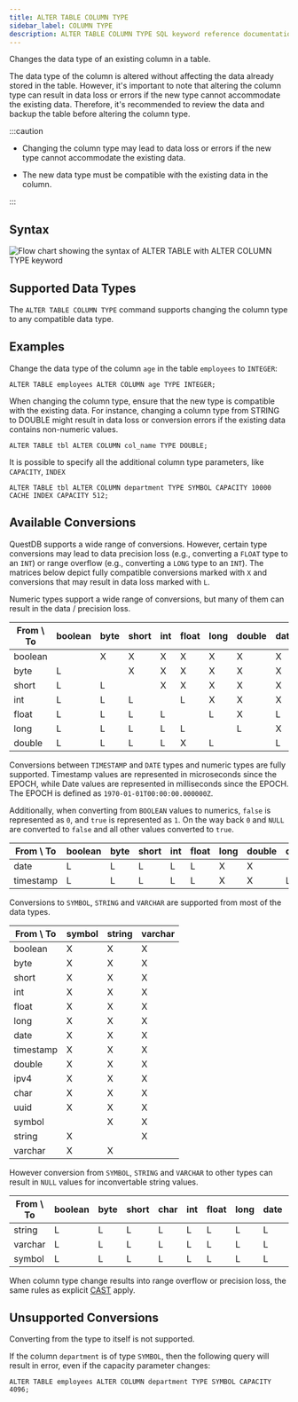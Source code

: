```yaml
---
title: ALTER TABLE COLUMN TYPE
sidebar_label: COLUMN TYPE
description: ALTER TABLE COLUMN TYPE SQL keyword reference documentation.
---
```


Changes the data type of an existing column in a table.

The data type of the column is altered without affecting the data already stored in the table. However, it's important to note that altering the column type can result in data loss or errors if the new type cannot accommodate the existing data. Therefore, it's recommended to review the data and backup the table before altering the column type.

:::caution

- Changing the column type may lead to data loss or errors if the new type cannot accommodate the existing data.

- The new data type must be compatible with the existing data in the column.

:::

## Syntax

![Flow chart showing the syntax of ALTER TABLE with ALTER COLUMN TYPE keyword](/img/docs/diagrams/alterColumnType.svg)

## Supported Data Types

The `ALTER TABLE COLUMN TYPE` command supports changing the column type to any compatible data type.

## Examples

Change the data type of the column `age` in the table `employees` to `INTEGER`:

```questdb-sql
ALTER TABLE employees ALTER COLUMN age TYPE INTEGER;
```

When changing the column type, ensure that the new type is compatible with the existing data. For instance, changing a column type from STRING to DOUBLE might result in data loss or conversion errors if the existing data contains non-numeric values.

```questdb-sql
ALTER TABLE tbl ALTER COLUMN col_name TYPE DOUBLE;
```

It is possible to specify all the additional column type parameters, like `CAPACITY`, `INDEX`

```questdb-sql
ALTER TABLE tbl ALTER COLUMN department TYPE SYMBOL CAPACITY 10000 CACHE INDEX CAPACITY 512;
```

## Available Conversions

QuestDB supports a wide range of conversions. However, certain type conversions may lead to data precision loss (e.g., converting a `FLOAT` type to an `INT`) or range overflow (e.g., converting a `LONG` type to an `INT`). The matrices below depict fully compatible conversions marked with `X` and conversions that may result in data loss marked with `L`.

Numeric types support a wide range of conversions, but many of them can result in the data / precision loss.

| From \ To | boolean | byte | short | int | float | long | double | date | timestamp |
| --------- | ------- | ---- | ----- | --- | ----- | ---- | ------ | ---- | --------- |
| boolean   |         | X    | X     | X   | X     | X    | X      | X    | X         |
| byte      | L       |      | X     | X   | X     | X    | X      | X    | X         |
| short     | L       | L    |       | X   | X     | X    | X      | X    | X         |
| int       | L       | L    | L     |     | L     | X    | X      | X    | X         |
| float     | L       | L    | L     | L   |       | L    | X      | L    | L         |
| long      | L       | L    | L     | L   | L     |      | L      | X    | X         |
| double    | L       | L    | L     | L   | X     | L    |        | L    | L         |

Conversions between `TIMESTAMP` and `DATE` types and numeric types are fully supported. Timestamp values are represented in microseconds since the EPOCH, while Date values are represented in milliseconds since the EPOCH. The EPOCH is defined as `1970-01-01T00:00:00.000000Z`.

Additionally, when converting from `BOOLEAN` values to numerics, `false` is represented as `0`, and `true` is represented as `1`. On the way back `0` and `NULL` are converted to `false` and all other values converted to `true`.

| From \ To | boolean | byte | short | int | float | long | double | date | timestamp |
| --------- | ------- | ---- | ----- | --- | ----- | ---- | ------ | ---- | --------- |
| date      | L       | L    | L     | L   | L     | X    | X      |      | X         |
| timestamp | L       | L    | L     | L   | L     | X    | X      | L    |           |

Conversions to `SYMBOL`, `STRING` and `VARCHAR` are supported from most of the data types.

| From \ To | symbol | string | varchar |
| --------- | ------ | ------ | ------- |
| boolean   | X      | X      | X       |
| byte      | X      | X      | X       |
| short     | X      | X      | X       |
| int       | X      | X      | X       |
| float     | X      | X      | X       |
| long      | X      | X      | X       |
| date      | X      | X      | X       |
| timestamp | X      | X      | X       |
| double    | X      | X      | X       |
| ipv4      | X      | X      | X       |
| char      | X      | X      | X       |
| uuid      | X      | X      | X       |
| symbol    |        | X      | X       |
| string    | X      |        | X       |
| varchar   | X      | X      |         |

However conversion from `SYMBOL`, `STRING` and `VARCHAR` to other types can result in `NULL` values for inconvertable string values.

| From \ To | boolean | byte | short | char | int | float | long | date | timestamp | double | uuid |
| --------- | ------- | ---- | ----- | ---- | --- | ----- | ---- | ---- | --------- | ------ | ---- |
| string    | L       | L    | L     | L    | L   | L     | L    | L    | L         | L      | L    |
| varchar   | L       | L    | L     | L    | L   | L     | L    | L    | L         | L      | L    |
| symbol    | L       | L    | L     | L    | L   | L     | L    | L    | L         | L      | L    |

When column type change results into range overflow or precision loss, the same rules as explicit [CAST](/docs/reference/sql/cast/) apply.

## Unsupported Conversions

Converting from the type to itself is not supported.

If the column `department` is of type `SYMBOL`, then the following query will result in error, even if the capacity parameter changes:

```questdb-sql
ALTER TABLE employees ALTER COLUMN department TYPE SYMBOL CAPACITY 4096;
```

